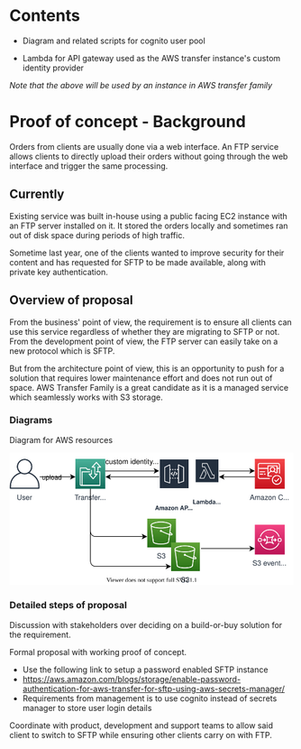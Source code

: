 # Contents
- Diagram and related scripts for cognito user pool

- Lambda for API gateway used as the AWS transfer instance's custom identity provider

*Note that the above will be used by an instance in AWS transfer family*

# Proof of concept - Background
Orders from clients are usually done via a web interface. An FTP service allows clients to directly upload their orders without going through the web interface and trigger the same processing.

## Currently
Existing service was built in-house using a public facing EC2 instance with an FTP server installed on it. It stored the orders locally and sometimes ran out of disk space during periods of high traffic.

Sometime last year, one of the clients wanted to improve security for their content and has requested for SFTP to be made available, along with private key authentication.

## Overview of proposal
From the business' point of view, the requirement is to ensure all clients can use this service regardless of whether they are migrating to SFTP or not. From the development point of view, the FTP server can easily take on a new protocol which is SFTP.

But from the architecture point of view, this is an opportunity to push for a solution that requires lower maintenance effort and does not run out of space. AWS Transfer Family is a great candidate as it is a managed service which seamlessly works with S3 storage.

### Diagrams
Diagram for AWS resources

![AWS resources](https://github.com/FadeDragon/Resume2020/blob/master/Proof%20of%20concept%20-%20SFTP%20endpoint/ftp%20resources.svg)

### Detailed steps of proposal
Discussion with stakeholders over deciding on a build-or-buy solution for the requirement.

Formal proposal with working proof of concept.
* Use the following link to setup a password enabled SFTP instance
* https://aws.amazon.com/blogs/storage/enable-password-authentication-for-aws-transfer-for-sftp-using-aws-secrets-manager/
* Requirements from management is to use cognito instead of secrets manager to store user login details


Coordinate with product, development and support teams to allow said client to switch to SFTP while ensuring other clients carry on with FTP.


